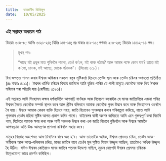 ```yaml
---
title:  ভাৱবাণীৰ ভিত্তিমূল
date:   10/05/2025
---
```


### এই সপ্তাহৰ অধ্যয়ন পাঠ

যিচয়া: ৬:৬-৮; আদিঃ ৩:২১-২৪; যিহিঃ ১:৪-১৪; প্রঃ বাক্যঃ ৪:১-১১; গণনা: ২:৩-২৫; যিচয়াঃ ১৪:১২-১৪ পদ।

> <p>মুখস্থ পদঃ</p>
> “পাছে মই প্ৰভুৰ মাত শুনিবলৈ পালো, তেওঁ ক’লে, মই কাক পঠাম? আৰু আমাৰ পক্ষে কোন যাব? তাতে মই ক’লো, চাওক, মই আছো, মোকে পঠাওক”। (যিচয়াঃ ৬:৮)।

বিশ্ব জগতত শাসন কৰাৰ ঈশ্বৰৰ অধিকাৰ সকলো বস্তুৰ সৃষ্টিকৰ্ত্তা হিচাবে তেওঁৰ স্থান আৰু তেওঁৰ চৰিত্ৰৰ ওপৰতো প্রতিষ্ঠিত (প্রঃ বাক্যঃ ৪:১১)। ঈশ্বৰৰ ধাৰ্মিক চৰিত্ৰৰ বিষয়ে জানিলে আমি বুজিব পাৰিম যে পাপী মানুহে কেনেকৈ আৰু কিয় ঈশ্বৰৰ মহিমাৰ পৰা আঁতৰি যায় (ৰোমীয়াঃ ৩:২৩)।

এই সপ্তাহত আমি সিংহাসন কক্ষৰ দৰ্শনটোলৈ আগবাঢ়ি যাওঁহক আৰু বিবেচনা কৰোহঁক যে মানৱ জাতিটোৱে এজনা পবিত্ৰ ঈশ্বৰৰ সৈতে কেনেকৈ সম্পৰ্ক স্থাপন কৰে আৰু খ্ৰীষ্টৰ বলিদানে আমাক কেনেকৈ পুনৰ উদ্ধাৰ কৰে আৰু সিংহাসনৰ ওচৰলৈ লৈ যায়। ঈশ্বৰে আমাক কেৱল ব্যক্তি হিচাবে নহয়, জাতি হিচাবেও পুনৰুদ্ধাৰ কৰাৰ পৰিকল্পনা কৰিছে, যাতে আমি পুনৰবাৰ তেওঁৰ মহিমা সৃষ্টিৰ আগত প্ৰকাশ কৰিব পাৰো। বাইবেলৰ বাকী অংশৰ জৰিয়তে আমি এনে গুৰুত্বপূৰ্ণ কথা বিচাৰি পাম, যিটোৱে আমাক ক্ষমা কৰা আৰু পাপী সকলক উদ্ধাৰ কৰা এক জাতি হিচাবে বুজিবলৈ আৰু ঈশ্বৰে আমালৈ আগবঢ়োৱা অতি উচ্চ আমন্ত্রণক প্রশংসা কৰিবলৈ সহায় কৰে।

মানুহৰ বিদ্ৰোহ অৱশেষত আৰু চিৰদিনৰ বাবে অন্ত হ’ব। আৰু তাতোকৈ অধিক, ঈশ্বৰৰ প্ৰেমময় চৰিত্ৰ, তেওঁৰ আত্ম-অস্বীকাৰ আৰু আত্ম-বলিদানৰ চৰিত্ৰ, মানৱ জাতিৰ বাবে তেওঁৰ মূল সৃষ্টিত যিমান উজ্জ্বল আছিল, তাতকৈও অধিক উজ্জ্বল হৈ উঠিব। যদিও ঈশ্বৰৰ কেতিয়াও মানৱ জাতিৰ পতনৰ উদ্দেশ্য নাছিল, ক্রুচৰ যোগেদি ঈশ্বৰৰ প্ৰেমময় চৰিত্ৰক উল্লেখযোগ্য ভাৱে প্ৰদৰ্শন কৰিছিল।